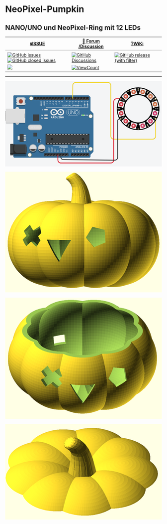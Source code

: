 
# NeoPixel-Pumpkin

## NANO/UNO und NeoPixel-Ring mit 12 LEDs 

<div align="center">
  



  |[:skull:ISSUE](https://github.com/frankyhub/NeoPixel-Pumpkin/issues?q=is%3Aissue)|[:speech_balloon: Forum /Discussion](https://github.com/frankyhub/NeoPixel-Pumpkin/discussions)|[:grey_question:WiKi](https://github.com/frankyhub/NeoPixel-Pumpkin/wiki)|
|--|--|--|
| | | |
|<a href="https://github.com/frankyhub/NeoPixel-Pumpkin/issues">![GitHub issues](https://img.shields.io/github/issues/frankyhub/NeoPixel-Pumpkin)![GitHub closed issues](https://img.shields.io/github/issues-closed/frankyhub/NeoPixel-Pumpkin)|<a href="https://github.com/frankyhub/NeoPixel-Pumpkin/discussions">![GitHub Discussions](https://img.shields.io/github/discussions/frankyhub/NeoPixel-Pumpkin)|<a href="https://github.com/frankyhub/NeoPixel-Pumpkin/releases">![GitHub release (with filter)](https://img.shields.io/github/v/release/frankyhub/NeoPixel-Pumpkin)|
| <a href="https://github.com/frankyhub/NeoPixel-Pumpkin/pulse" alt="Activity"><img src="https://img.shields.io/github/commit-activity/m/badges/shields" />| <a href="https://github.com/frankyhub/NeoPixel-Pumpkin/graphs/traffic"><img alt="ViewCount" src="https://views.whatilearened.today/views/github/frankyhub/github-clone-count-badge.svg">  |<a href="https://github.com/frankyhub?tab=stars"> | ![GitHub User's stars](https://img.shields.io/github/stars/frankyhub)|![Static Badge](https://img.shields.io/badge/RepoNr.:-%2010-blue) |![GitHub Created At](https://img.shields.io/github/created-at/frankyhub/NeoPixel-Pumpkin)| 

</div>

















---

![Bild](pic/Schaltung.png)

![Bild](pic/pumpkin.png)

![Bild](pic/pumpkin_body.png)



![Bild](pic/pumpkin_top.png)


